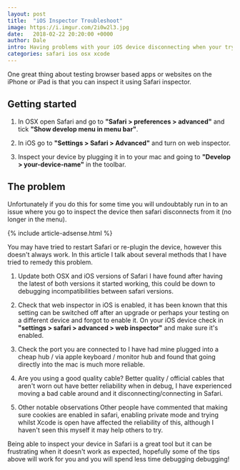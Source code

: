 ```yaml
---
layout: post
title:  "iOS Inspector Troubleshoot"
image: https://i.imgur.com/2i0w2l3.jpg
date:   2018-02-22 20:20:00 +0000
author: Dale
intro: Having problems with your iOS device disconnecting when your trying to inspect with Safari? in this post we list what could be the cause and how to fix it.
categories: safari ios osx xcode
---
```


One great thing about testing browser based apps or websites on the iPhone or iPad is that you can inspect it using Safari inspector.

## Getting started

1. In OSX open Safari and go to **"Safari > preferences > advanced"** and tick **"Show develop menu in menu bar"**.

2. In iOS go to **"Settings > Safari > Advanced"** and turn on web inspector.

3. Inspect your device by plugging it in to your mac and going to **"Develop > your-device-name"** in the toolbar.

## The problem

Unfortunately if you do this for some time you will undoubtably run in to an issue where you go to inspect the device then safari disconnects from it (no longer in the menu).

{% include article-adsense.html %}

You may have tried to restart Safari or re-plugin the device, however this doesn't always work.
In this article I talk about several methods that I have tried to remedy this problem.

1. Update both OSX and iOS versions of Safari
   I have found after having the latest of both versions it started working, this could be down to debugging incompatibilities between safari versions.

2. Check that web inspector in iOS is enabled,
   it has been known that this setting can be switched off after an upgrade or perhaps your testing on a different device and forgot to enable it.
   On your iOS device check in **"settings > safari > advanced > web inspector"** and make sure it's enabled.

3. Check the port you are connected to
   I have had mine plugged into a cheap hub / via apple keyboard / monitor hub and found that going directly into the mac is much more reliable.

4. Are you using a good quality cable?
   Better quality / official cables that aren't worn out have better reliability when in debug, I have experienced moving a bad cable around and it disconnecting/connecting in Safari.

5. Other notable observations
   Other people have commented that making sure cookies are enabled in safari, enabling private mode and trying whilst Xcode is open have affected the reliability of this, although I haven't seen this myself it may help others to try.

Being able to inspect your device in Safari is a great tool but it can be frustrating when it doesn't work as expected, hopefully some of the tips above will work for you and you will spend less time debugging debugging!
